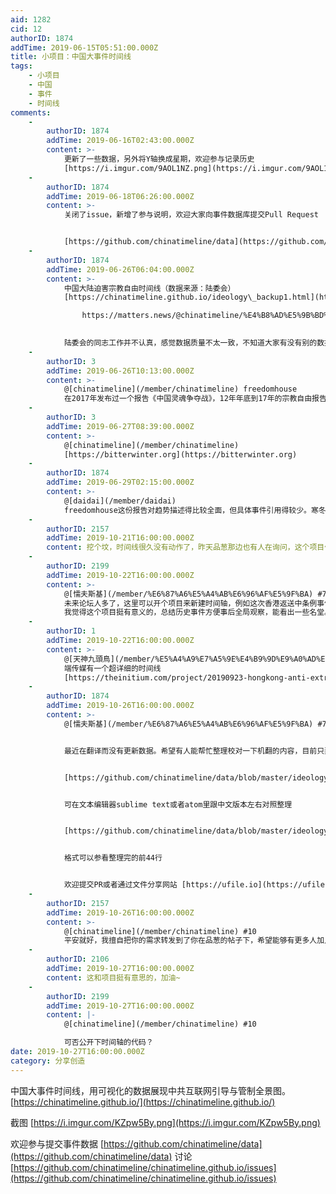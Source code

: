```yaml
---
aid: 1282
cid: 12
authorID: 1874
addTime: 2019-06-15T05:51:00.000Z
title: 小项目：中国大事件时间线
tags:
    - 小项目
    - 中国
    - 事件
    - 时间线
comments:
    -
        authorID: 1874
        addTime: 2019-06-16T02:43:00.000Z
        content: >-
            更新了一些数据，另外将Y轴换成星期，欢迎参与记录历史
            [https://i.imgur.com/9AOL1NZ.png](https://i.imgur.com/9AOL1NZ.png)
    -
        authorID: 1874
        addTime: 2019-06-18T06:26:00.000Z
        content: >-
            关闭了issue，新增了参与说明，欢迎大家向事件数据库提交Pull Request


            [https://github.com/chinatimeline/data](https://github.com/chinatimeline/data)
    -
        authorID: 1874
        addTime: 2019-06-26T06:04:00.000Z
        content: >-
            中国大陆迫害宗教自由时间线（数据来源：陆委会）
            [https://chinatimeline.github.io/ideology\_backup1.html](https://chinatimeline.github.io/ideology_backup1.html)

                https://matters.news/@chinatimeline/%E4%B8%AD%E5%9B%BD%E5%A4%A7%E9%99%86%E8%BF%AB%E5%AE%B3%E5%AE%97%E6%95%99%E8%87%AA%E7%94%B1%E6%97%B6%E9%97%B4%E7%BA%BF-%E6%95%B0%E6%8D%AE%E6%9D%A5%E6%BA%90-%E9%99%86%E5%A7%94%E4%BC%9A-zdpuAoDuXD63izVe4PhCshhiQTyx5kKpHrG5VgZYFuTyureAR
                

            陆委会的同志工作并不认真，感觉数据质量不太一致，不知道大家有没有别的数据源或建议
    -
        authorID: 3
        addTime: 2019-06-26T10:13:00.000Z
        content: >-
            @[chinatimeline](/member/chinatimeline) freedomhouse
            在2017年发布过一个报告《中国灵魂争夺战》，12年年底到17年的宗教自由报告。[https://freedomhouse.org/article/chinese-religious-freedom-report-translation-press-release-simplified-chinese](https://freedomhouse.org/article/chinese-religious-freedom-report-translation-press-release-simplified-chinese)
    -
        authorID: 3
        addTime: 2019-06-27T08:39:00.000Z
        content: >-
            @[chinatimeline](/member/chinatimeline)
            [https://bitterwinter.org](https://bitterwinter.org)
    -
        authorID: 1874
        addTime: 2019-06-29T02:15:00.000Z
        content: >-
            @[daidai](/member/daidai)
            freedomhouse这份报告对趋势描述得比较全面，但具体事件引用得较少。寒冬量太大得慢慢加
    -
        authorID: 2157
        addTime: 2019-10-21T16:00:00.000Z
        content: 挖个坟，时间线很久没有动作了，昨天品葱那边也有人在询问，这个项目作者近况如何。
    -
        authorID: 2199
        addTime: 2019-10-22T16:00:00.000Z
        content: >-
            @[懦夫斯基](/member/%E6%87%A6%E5%A4%AB%E6%96%AF%E5%9F%BA) #7
            未来论坛人多了，这里可以开个项目来新建时间轴，例如这次香港返送中条例事件或者新疆集中营事件。
            我觉得这个项目挺有意义的，总结历史事件方便事后全局观察，能看出一些名堂。
    -
        authorID: 1
        addTime: 2019-10-22T16:00:00.000Z
        content: >-
            @[天神九頭鳥](/member/%E5%A4%A9%E7%A5%9E%E4%B9%9D%E9%A0%AD%E9%B3%A5) #8
            端传媒有一个超详细的时间线
            [https://theinitium.com/project/20190923-hongkong-anti-extradition-bill-movement-chronicle-events](https://theinitium.com/project/20190923-hongkong-anti-extradition-bill-movement-chronicle-events)
    -
        authorID: 1874
        addTime: 2019-10-26T16:00:00.000Z
        content: >-
            @[懦夫斯基](/member/%E6%87%A6%E5%A4%AB%E6%96%AF%E5%9F%BA) #7 谢谢，报个平安。


            最近在翻译而没有更新数据。希望有人能帮忙整理校对一下机翻的内容，目前只弄到第86行（共285行）。


            [https://github.com/chinatimeline/data/blob/master/ideology/CCP\_Ideology\_Events\_en.csv](https://github.com/chinatimeline/data/blob/master/ideology/CCP_Ideology_Events_en.csv)


            可在文本编辑器sublime text或者atom里跟中文版本左右对照整理


            [https://github.com/chinatimeline/data/blob/master/ideology/CCP\_Ideology\_Events.csv](https://github.com/chinatimeline/data/blob/master/ideology/CCP_Ideology_Events.csv)


            格式可以参看整理完的前44行


            欢迎提交PR或者通过文件分享网站 [https://ufile.io](https://ufile.io) 贴出整理的内容
    -
        authorID: 2157
        addTime: 2019-10-26T16:00:00.000Z
        content: >-
            @[chinatimeline](/member/chinatimeline) #10
            平安就好，我擅自把你的需求转发到了你在品葱的帖子下，希望能够有更多人加入。
    -
        authorID: 2106
        addTime: 2019-10-27T16:00:00.000Z
        content: 这和项目挺有意思的，加油~
    -
        authorID: 2199
        addTime: 2019-10-27T16:00:00.000Z
        content: |-
            @[chinatimeline](/member/chinatimeline) #10

            可否公开下时间轴的代码？
date: 2019-10-27T16:00:00.000Z
category: 分享创造
---
```


中国大事件时间线，用可视化的数据展现中共互联网引导与管制全景图。 [https://chinatimeline.github.io/](https://chinatimeline.github.io/)

截图 [https://i.imgur.com/KZpw5By.png](https://i.imgur.com/KZpw5By.png)

欢迎参与提交事件数据 [https://github.com/chinatimeline/data](https://github.com/chinatimeline/data) 讨论 [https://github.com/chinatimeline/chinatimeline.github.io/issues](https://github.com/chinatimeline/chinatimeline.github.io/issues)

